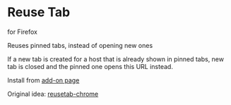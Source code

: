 # Reuse Tab
for Firefox

Reuses pinned tabs, instead of opening new ones

If a new tab is created for a host that is already shown in pinned tabs, new tab is closed and the pinned one opens this URL instead.

Install from [add-on page](https://addons.mozilla.org/firefox/addon/reuse-tab/)

Original idea: [reusetab-chrome](https://github.com/rjregenold/reusetab-chrome)
